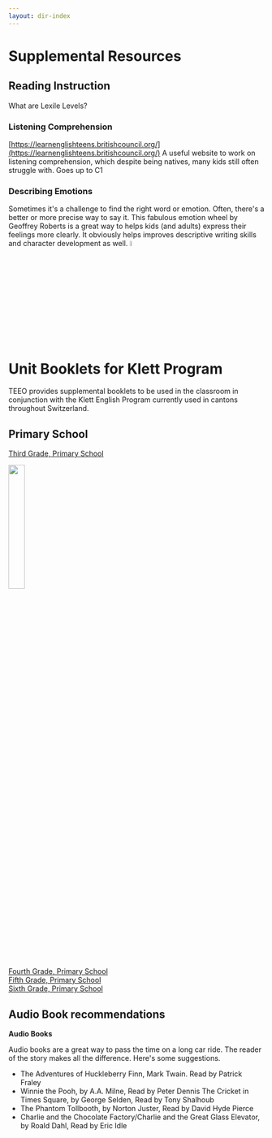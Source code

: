 ```yaml
---
layout: dir-index
---
```


# Supplemental Resources

## Reading Instruction
What are Lexile Levels? 

### Listening Comprehension
[https://learnenglishteens.britishcouncil.org/](https://learnenglishteens.britishcouncil.org/) A useful website to work on listening comprehension, which despite being natives, many kids still often struggle with. Goes up to C1

### Describing Emotions
Sometimes it's a challenge to find the right word or emotion.  Often, there's a better or more precise way to say it.  This fabulous emotion wheel by Geoffrey Roberts is a great way to helps kids (and adults) express their feelings more clearly.  It obviously helps improves descriptive writing skills and character development  as well. 
<img src="https://i.imgur.com/tCWChf6.jpeg" width="5%" />


 
# Unit Booklets for Klett Program

TEEO provides supplemental booklets to be used in the classroom in conjunction with the Klett English Program currently used in cantons throughout Switzerland.

## Primary School

[Third Grade, Primary School](https://www.youtube.com/watch?v=dQw4w9WgXcQ)  

<img src="https://i.imgur.com/TAsc8DA.png" width="25%" />




[Fourth Grade, Primary School](https://www.youtube.com/watch?v=dQw4w9WgXcQ)  
[Fifth Grade, Primary School](https://www.youtube.com/watch?v=dQw4w9WgXcQ)  
[Sixth Grade, Primary School](https://www.youtube.com/watch?v=dQw4w9WgXcQ)

## Audio Book recommendations
**Audio Books**

  
  Audio books are a great way to pass the time on a long car ride.  The reader of the story makes all the difference.  Here's some suggestions. 

 - The Adventures of Huckleberry Finn, Mark Twain. Read by Patrick
   Fraley 
 - Winnie the Pooh, by A.A. Milne, Read by Peter Dennis The
   Cricket in Times Square, by George Selden, Read by Tony Shalhoub 
 - The Phantom Tollbooth, by Norton Juster, Read by David Hyde Pierce 
 - Charlie and the Chocolate Factory/Charlie and the Great Glass
   Elevator, by Roald Dahl, Read by Eric Idle

<!--stackedit_data:
eyJoaXN0b3J5IjpbMTYyMzE1MzU2MSwxNDI3MjcwNTE4LC0xMD
YyMjI0MTAxLC0yMDM1MDQ2ODkwLDE0NTc1MTI3NjJdfQ==
-->